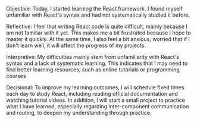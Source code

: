 Objective: Today, I started learning the React framework. I found myself unfamiliar with React's syntax and had not systematically studied it before.

Reflective: I feel that writing React code is quite difficult, mainly because I am not familiar with it yet. This makes me a bit frustrated 
        because I hope to master it quickly. At the same time, I also feel a bit anxious, worried that if I don't learn well, it will affect the progress of my projects.

Interpretive: My difficulties mainly stem from unfamiliarity with React's syntax and a lack of systematic learning. 
        This indicates that I may need to find better learning resources, such as online tutorials or programming courses

Decisional: To improve my learning outcomes, I will schedule fixed times each day to study React, including reading official documentation and watching tutorial videos.
        In addition, I will start a small project to practice what I have learned, especially regarding inter-component communication and routing, to deepen my understanding through practice.
